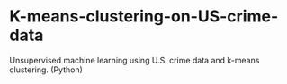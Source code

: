 # K-means-clustering-on-US-crime-data
Unsupervised machine learning using U.S. crime data and k-means clustering. (Python)
